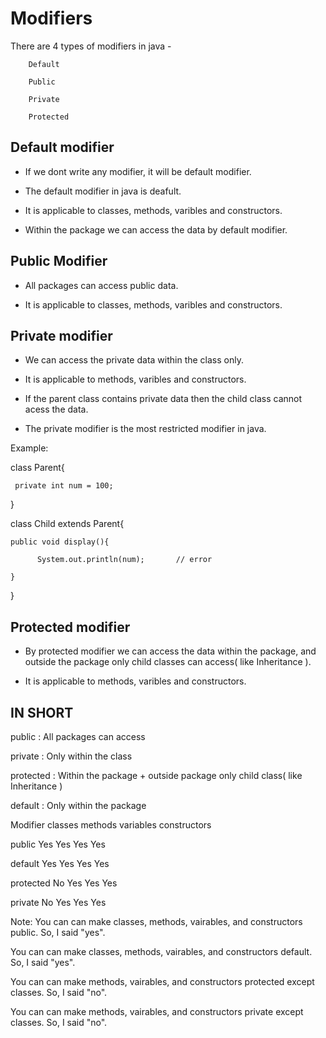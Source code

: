 # Modifiers

There are 4 types of modifiers in java - 

        Default

        Public

        Private 

        Protected


## Default modifier

- If we dont write any modifier, it will be default modifier.

- The default modifier in java is deafult. 

- It is applicable to classes, methods, varibles and constructors.

- Within the package we can access the data by default modifier.

## Public Modifier

- All packages can access public data.

- It is applicable to classes, methods, varibles and constructors.


## Private modifier

- We can access the private data within the class only.

- It is applicable to methods, varibles and constructors.

- If the parent class contains private data then the child class cannot acess the data.

- The private modifier is the most restricted modifier in java.

Example:

 class Parent{
 
     private int num = 100;
     
 }

 class Child extends Parent{
 
    public void display(){
    
          System.out.println(num);       // error
          
    }
    
 }

 
## Protected modifier

- By protected modifier we can access the data within the package, and outside the package only child classes can access( like Inheritance ).

- It is applicable to methods, varibles and constructors.

## IN SHORT

public :      All packages can access

private :     Only within the class

protected :      Within the package + outside package only child class( like Inheritance )

default :      Only within the package

Modifier         classes       methods       variables        constructors

public             Yes           Yes          Yes                 Yes

default            Yes           Yes           Yes                Yes

protected          No            Yes           Yes                Yes

private            No            Yes           Yes                Yes



Note: You can can make classes, methods, vairables, and constructors public. So, I said "yes".

You can can make classes, methods, vairables, and constructors default. So, I said "yes".

You can can make methods, vairables, and constructors protected except classes. So, I said "no".

You can can make methods, vairables, and constructors private except classes. So, I said "no".
